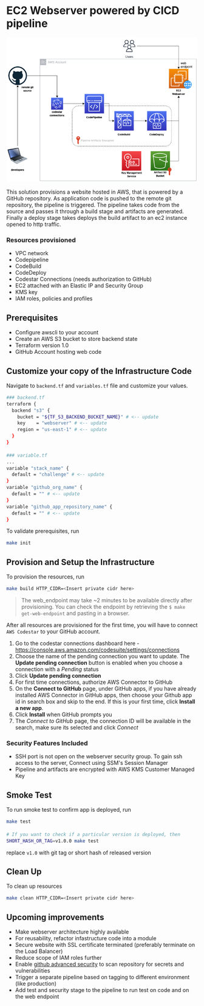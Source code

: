 # EC2 Webserver powered by CICD pipeline
![Infrastructure diagram](images/infrastructure.png)

This solution provisions a website hosted in AWS, that is powered by a GitHub repository. As application code is pushed to the remote git repository, the pipeline is triggered. The pipeline takes code from the source and passes it through a build stage and artifacts are generated. Finally a deploy stage takes deploys the build artifact to an ec2 instance opened to http traffic.

### Resources provisioned
- VPC network
- Codepipeline
- CodeBuild
- CodeDeploy
- Codestar Connections (needs authorization to GitHub)
- EC2 attached with an Elastic IP and Security Group
- KMS key
- IAM roles, policies and profiles

## Prerequisites
- Configure awscli to your account
- Create an AWS S3 bucket to store backend state
- Terraform version 1.0
- GitHub Account hosting web code

## Customize your copy of the Infrastructure Code
Navigate to `backend.tf` and `variables.tf` file and customize your values.
```bash
### backend.tf 
terraform {
  backend "s3" {
    bucket = "${TF_S3_BACKEND_BUCKET_NAME}" # <-- update
    key    = "webserver" # <-- update
    region = "us-east-1" # <-- update
  }
}

### variable.tf
...
variable "stack_name" {
  default = "challenge" # <-- update
}
variable "github_org_name" {
  default = "" # <-- update
}
variable "github_app_repository_name" {
  default = "" # <-- update
}
```

To validate prerequisites, run
```bash
make init
```

## Provision and Setup the Infrastructure
To provision the resources, run
```bash
make build HTTP_CIDR=<Insert private cidr here>
```
> The web_endpoint may take ~2 minutes to be available directly after provisioning. You can check the endpoint by retrieving the `$ make get-web-endpoint` and pasting in a browser.

After all resources are provisioned for the first time, you will have to connect `AWS Codestar` to your GitHub account. 
1. Go to the codestar connections dashboard here - https://console.aws.amazon.com/codesuite/settings/connections
2. Choose the name of the pending connection you want to update. The **Update pending connection** button is enabled when you choose a connection with a *Pending* status
3. Click **Update pending connection**
4. For first time connections, authorize AWS Connector to GitHub
5. On the **Connect to GitHub** page, under GitHub apps, if you have already installed AWS Connector in GitHub apps, then choose your Github app id in search box and skip to the end. If this is your first time, click **Install a new app**.
6. Click **Install** when GitHub prompts you
7. The *Connect to GitHub* page, the connection ID will be available in the search, make sure its selected and click *Connect*

### Security Features Included
- SSH port is not open on the webserver security group. To gain ssh access to the server, Connect using SSM's Session Manager
- Pipeline and artifacts are encrypted with AWS KMS Customer Managed Key

## Smoke Test
To run smoke test to confirm app is deployed, run
```bash
make test

# If you want to check if a particular version is deployed, then
SHORT_HASH_OR_TAG=v1.0.0 make test
```
replace `v1.0` with git tag or short hash of released version

## Clean Up
To clean up resources
```bash
make clean HTTP_CIDR=<Insert private cidr here>
```

## Upcoming improvements
- Make webserver architecture highly available
- For reusability, refactor infastructure code into a module
- Secure website with SSL certificate terminated (preferably terminate on the Load Balancer)
- Reduce scope of IAM roles further
- Enable [github advanced security](https://docs.github.com/en/code-security/secret-scanning/configuring-secret-scanning-for-your-repositories) to scan repository for secrets and vulnerabilities
- Trigger a separate pipeline based on tagging to different environment (like production)
- Add test and security stage to the pipeline to run test on code and on the web endpoint